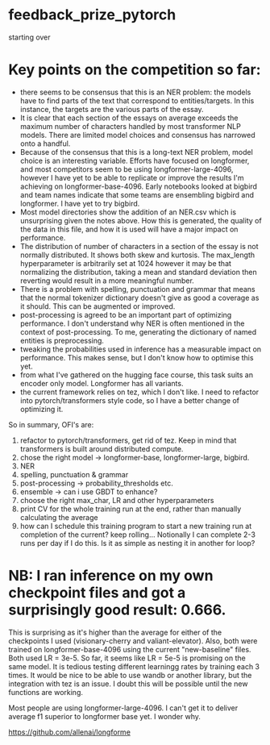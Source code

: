 # feedback_prize_pytorch
starting over

# Key points on the competition so far:
- there seems to be consensus that this is an NER problem: the models have to find parts of the text that correspond 
to entities/targets. In this instance, the targets are the various parts of the essay.
- It is clear that each section of the essays on average exceeds the maximum number of characters handled by most 
transformer NLP models. There are limited model choices and consensus has narrowed onto a handful.
- Because of the consensus that this is a long-text NER problem, model choice is an interesting variable. Efforts have 
focused on longformer, and most competitors seem to be using longformer-large-4096, however I have yet to be able to 
replicate or improve the results I'm achieving on longformer-base-4096. Early notebooks looked at bigbird and team names 
indicate that some teams are ensembling bigbird and longformer. I have yet to try bigbird.
- Most model directories show the addition of an NER.csv which is unsurprising given the notes above. How this is 
generated, the quality of the data in this file, and how it is used will have a major impact on performance. 
- The distribution of number of characters in a section of the essay is not normally distributed. It shows both skew and 
kurtosis. The max_length hyperparameter is arbitrarily set at 1024 however it may be that normalizing the distribution, 
taking a mean and standard deviation then reverting would result in a more meaningful number.
- There is a problem with spelling, punctuation and grammar that means that the normal tokenizer dictionary doesn't give 
as good a coverage as it should. This can be augmented or improved.
- post-processing is agreed to be an important part of optimizing performance. I don't understand why NER is often 
mentioned in the context of post-processing. To me, generating the dictionary of named entities is preprocessing.
- tweaking the probabilities used in inference has a measurable impact on performance. This makes sense, but I don't know 
how to optimise this yet.
- from what I've gathered on the hugging face course, this task suits an encoder only model. Longformer has all variants.
- the current framework relies on tez, which I don't like. I need to refactor into pytorch/transformers style code, so 
I have a better change of optimizing it.

So in summary, OFI's are:
1) refactor to pytorch/transformers, get rid of tez. Keep in mind that transformers is built around distributed compute.
2) chose the right model -> longformer-base, longformer-large, bigbird.
3) NER
4) spelling, punctuation & grammar
5) post-processing -> probability_thresholds etc.
6) ensemble -> can i use GBDT to enhance?
7) choose the right max_char, LR and other hyperparameters
8) print CV for the whole training run at the end, rather than manually calculating the average
9) how can I schedule this training program to start a new training run at completion of the current? keep rolling... Notionally I can 
complete 2-3 runs per day if I do this. Is it as simple as nesting it in another for loop?

# NB: I ran inference on my own checkpoint files and  got a surprisingly good result: 0.666. 
This is surprising as it's higher than the average for either of the checkpoints I used 
(visionary-cherry and valiant-elevator). Also, both were trained on longformer-base-4096 using the current 
"new-baseline" files. Both used LR = 3e-5. So far, it seems like LR = 5e-5 is promising on the same model. It is tedious 
testing different learningg rates by training each 3 times. It would be nice to be able to use wandb or another library, 
but the integration with tez is an issue. I doubt this will be possible until the new functions are working.

Most people are using longformer-large-4096. I can't get it to deliver average f1 superior to longformer base yet. I
wonder why.

https://github.com/allenai/longforme